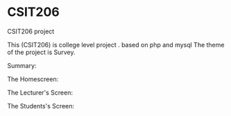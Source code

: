# CSIT206
CSIT206 project 

This (CSIT206) is college level project . based on php and mysql
The theme of the project is Survey.

Summary:

The Homescreen:

The Lecturer's Screen:

The Students's Screen: